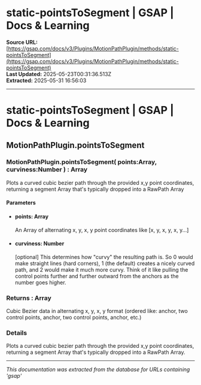 # static-pointsToSegment | GSAP | Docs & Learning

**Source URL:** [https://gsap.com/docs/v3/Plugins/MotionPathPlugin/methods/static-pointsToSegment](https://gsap.com/docs/v3/Plugins/MotionPathPlugin/methods/static-pointsToSegment)  
**Last Updated:** 2025-05-23T00:31:36.513Z  
**Extracted:** 2025-05-31 16:56:03

---

# static-pointsToSegment | GSAP | Docs & Learning

## MotionPathPlugin.pointsToSegment

### MotionPathPlugin.pointsToSegment( points:Array, curviness:Number ) : Array

Plots a curved cubic bezier path through the provided x,y point coordinates, returning a segment Array that's typically dropped into a RawPath Array

#### Parameters

*   #### **points**: Array
    
    An Array of alternating x, y, x, y point coordinates like \[x, y, x, y, x, y...\]
    
*   #### **curviness**: Number
    
    \[optional\] This determines how "curvy" the resulting path is. So 0 would make straight lines (hard corners), 1 (the default) creates a nicely curved path, and 2 would make it much more curvy. Think of it like pulling the control points further and further outward from the anchors as the number goes higher.
    

### Returns : Array[​](#returns--array "Direct link to Returns : Array")

Cubic Bezier data in alternating x, y, x, y format (ordered like: anchor, two control points, anchor, two control points, anchor, etc.)

### Details[​](#details "Direct link to Details")

Plots a curved cubic bezier path through the provided x,y point coordinates, returning a segment Array that's typically dropped into a RawPath Array.

---

*This documentation was extracted from the database for URLs containing 'gsap'*

